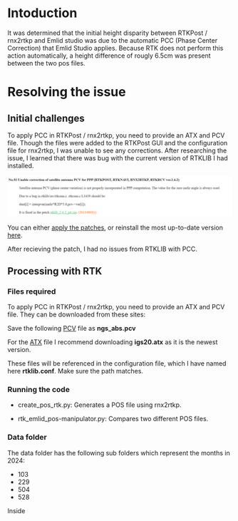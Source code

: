 # Intoduction 
It was determined that the initial height disparity between RTKPost / rnx2rtkp and Emlid studio was due to the automatic PCC (Phase Center Correction) that Emlid Studio applies. Because RTK does not perform this action automatically, a height difference of rougly 6.5cm was present between the two pos files. 

# Resolving the issue
## Initial challenges
To apply PCC in RTKPost / rnx2rtkp, you need to provide an ATX and PCV file. Though the files were added to the RTKPost GUI and the configuration file for rnx2rtkp, I was unable to see any corrections. After researching the issue, I learned that there was bug with the current version of RTKLIB I had installed. 

![Local Image](images/Bug.png)


You can either [apply the patches](https://rtklib.com/rtklib_support.htm), or reinstall the most up-to-date version [here](https://github.com/tomojitakasu/RTKLIB).

After recieving the patch, I had no issues from RTKLIB with PCC. 



## Processing with RTK

### Files required
To apply PCC in RTKPost / rnx2rtkp, you need to provide an ATX and PCV file. They can be downloaded from these sites:

Save the following [PCV](https://www.ngs.noaa.gov/ANTCAL/LoadFile?file=ngs20.003) file as **ngs_abs.pcv**


For the [ATX](https://files.igs.org/pub/station/general/) file I recommend downloading **igs20.atx** as it is the newest version.

These files will be referenced in the configuration file, which I have named here **rtklib.conf**. Make sure the path matches. 

### Running the code
- create_pos_rtk.py: Generates a POS file using rnx2rtkp. 


- rtk_emlid_pos-manipulator.py: Compares two different POS files. 

### Data folder
The data folder has the following sub folders which represent the months in 2024:
- 103
- 229
- 504
- 528

Inside 